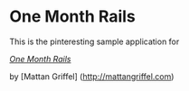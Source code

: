 # One Month Rails

This is the pinteresting sample application for

[*One Month Rails*](http://onemonthrails.com)

by [Mattan Griffel] (http://mattangriffel.com)